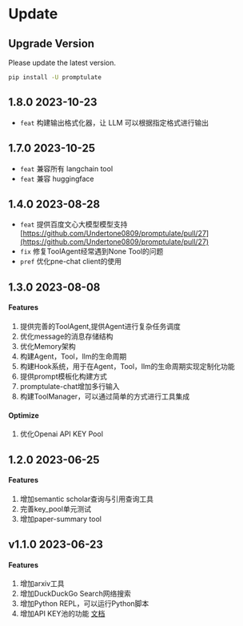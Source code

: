 # Update

## Upgrade Version

Please update the latest version.

```bash
pip install -U promptulate
```

## 1.8.0 2023-10-23
- `feat` 构建输出格式化器，让 LLM 可以根据指定格式进行输出

## 1.7.0 2023-10-25
- `feat` 兼容所有 langchain tool
- `feat` 兼容 huggingface

## 1.4.0 2023-08-28
- `feat` 提供百度文心大模型模型支持 [https://github.com/Undertone0809/promptulate/pull/27](https://github.com/Undertone0809/promptulate/pull/27)
- `fix` 修复ToolAgent经常遇到None Tool的问题 
- `pref` 优化pne-chat client的使用


## 1.3.0 2023-08-08

#### Features

1. 提供完善的ToolAgent,提供Agent进行复杂任务调度 
2. 优化message的消息存储结构 
3. 优化Memory架构 
4. 构建Agent，Tool，llm的生命周期 
5. 构建Hook系统，用于在Agent，Tool，llm的生命周期实现定制化功能 
6. 提供prompt模板化构建方式 
7. promptulate-chat增加多行输入 
8. 构建ToolManager，可以通过简单的方式进行工具集成

#### Optimize

1. 优化Openai API KEY Pool



## 1.2.0 2023-06-25

#### Features

1. 增加semantic scholar查询与引用查询工具
2. 完善key_pool单元测试
3. 增加paper-summary tool

## v1.1.0 2023-06-23

#### Features

1. 增加arxiv工具
2. 增加DuckDuckGo Search网络搜索
3. 增加Python REPL，可以运行Python脚本
4. 增加API KEY池的功能 [文档](modules/llm/llm.md#key池)
